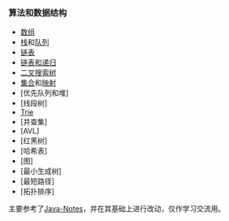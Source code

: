 ### 算法和数据结构

- [数组](./array/)
- [栈](./stack)和[队列](./queue)
- [链表](./linked)
- [链表和递归](./linkedleetcode)
- [二叉搜索树](./binarysearchtree)
- [集合](./set)和[映射](./map)
- [优先队列和堆]
- [线段树]
- [Trie](./trie)
- [并查集]
- [AVL]
- [红黑树]
- [哈希表]
- [图]
- [最小生成树]
- [最短路径]
- [拓扑排序]

主要参考了[Java-Notes](https://github.com/DuHouAn/Java-Notes)，并在其基础上进行改动，仅作学习交流用。
